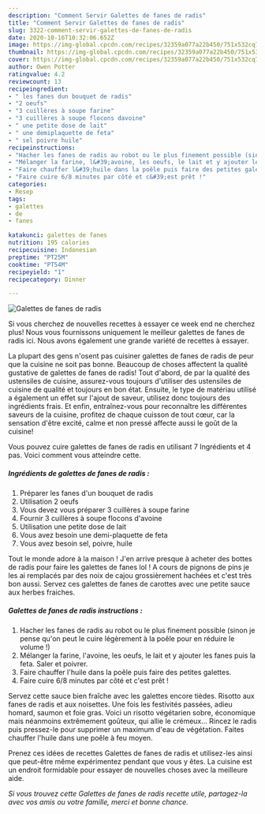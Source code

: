 ```yaml
---
description: "Comment Servir Galettes de fanes de radis"
title: "Comment Servir Galettes de fanes de radis"
slug: 3322-comment-servir-galettes-de-fanes-de-radis
date: 2020-10-16T10:32:06.652Z
image: https://img-global.cpcdn.com/recipes/32359a077a22b450/751x532cq70/galettes-de-fanes-de-radis-photo-principale-de-la-recette.jpg
thumbnail: https://img-global.cpcdn.com/recipes/32359a077a22b450/751x532cq70/galettes-de-fanes-de-radis-photo-principale-de-la-recette.jpg
cover: https://img-global.cpcdn.com/recipes/32359a077a22b450/751x532cq70/galettes-de-fanes-de-radis-photo-principale-de-la-recette.jpg
author: Owen Potter
ratingvalue: 4.2
reviewcount: 13
recipeingredient:
- " les fanes dun bouquet de radis"
- "2 oeufs"
- "3 cuillères à soupe farine"
- "3 cuillères à soupe flocons davoine"
- " une petite dose de lait"
- " une demiplaquette de feta"
- " sel poivre huile"
recipeinstructions:
- "Hacher les fanes de radis au robot ou le plus finement possible (sinon je pense qu&#39;on peut le cuire légèrement à la poêle pour en réduire le volume !)"
- "Mélanger la farine, l&#39;avoine, les oeufs, le lait et y ajouter les fanes puis la feta. Saler et poivrer."
- "Faire chauffer l&#39;huile dans la poêle puis faire des petites galettes."
- "Faire cuire 6/8 minutes par côté et c&#39;est prêt !"
categories:
- Resep
tags:
- galettes
- de
- fanes

katakunci: galettes de fanes 
nutrition: 195 calories
recipecuisine: Indonesian
preptime: "PT25M"
cooktime: "PT54M"
recipeyield: "1"
recipecategory: Dinner

---
```



![Galettes de fanes de radis](https://img-global.cpcdn.com/recipes/32359a077a22b450/751x532cq70/galettes-de-fanes-de-radis-photo-principale-de-la-recette.jpg)

Si vous cherchez de nouvelles recettes à essayer ce week end ne cherchez plus! Nous vous fournissons uniquement le meilleur galettes de fanes de radis ici. Nous avons également une grande variété de recettes à essayer.

La plupart des gens n'osent pas cuisiner galettes de fanes de radis de peur que la cuisine ne soit pas bonne. Beaucoup de choses affectent la qualité gustative de galettes de fanes de radis! Tout d'abord, de par la qualité des ustensiles de cuisine, assurez-vous toujours d'utiliser des ustensiles de cuisine de qualité et toujours en bon état. Ensuite, le type de matériau utilisé a également un effet sur l'ajout de saveur, utilisez donc toujours des ingrédients frais. Et enfin, entraînez-vous pour reconnaître les différentes saveurs de la cuisine, profitez de chaque cuisson de tout cœur, car la sensation d'être excité, calme et non pressé affecte aussi le goût de la cuisine!

<!--inarticleads1-->

Vous pouvez cuire galettes de fanes de radis en utilisant 7 Ingrédients et 4 pas. Voici comment vous atteindre cette.

##### Ingrédients de galettes de fanes de radis :

1. Préparer  les fanes d&#39;un bouquet de radis
1. Utilisation 2 oeufs
1. Vous devez vous préparer 3 cuillères à soupe farine
1. Fournir 3 cuillères à soupe flocons d&#39;avoine
1. Utilisation  une petite dose de lait
1. Vous avez besoin  une demi-plaquette de feta
1. Vous avez besoin  sel, poivre, huile


Tout le monde adore à la maison ! J&#39;en arrive presque à acheter des bottes de radis pour faire les galettes de fanes lol ! A cours de pignons de pins je les ai remplacés par des noix de cajou grossièrement hachées et c&#39;est très bon aussi. Servez ces galettes de fanes de carottes avec une petite sauce aux herbes fraiches. 

<!--inarticleads2-->

##### Galettes de fanes de radis instructions :

1. Hacher les fanes de radis au robot ou le plus finement possible (sinon je pense qu&#39;on peut le cuire légèrement à la poêle pour en réduire le volume !)
1. Mélanger la farine, l&#39;avoine, les oeufs, le lait et y ajouter les fanes puis la feta. Saler et poivrer.
1. Faire chauffer l&#39;huile dans la poêle puis faire des petites galettes.
1. Faire cuire 6/8 minutes par côté et c&#39;est prêt !


Servez cette sauce bien fraîche avec les galettes encore tièdes. Risotto aux fanes de radis et aux noisettes. Une fois les festivités passées, adieu homard, saumon et foie gras. Voici un risotto végétarien sobre, économique mais néanmoins extrêmement goûteux, qui allie le crémeux… Rincez le radis puis pressez-le pour supprimer un maximum d&#39;eau de végétation. Faites chauffer l&#39;huile dans une poêle à feu moyen. 

<!--inarticleads1-->

<p>
Prenez ces idées de recettes Galettes de fanes de radis et utilisez-les ainsi que peut-être même expérimentez pendant que vous y êtes. La cuisine est un endroit formidable pour essayer de nouvelles choses avec la meilleure aide.
</p>

<p>
<i>Si vous trouvez cette Galettes de fanes de radis recette utile, partagez-la avec vos amis ou votre famille, merci et bonne chance.</i>
</p>
